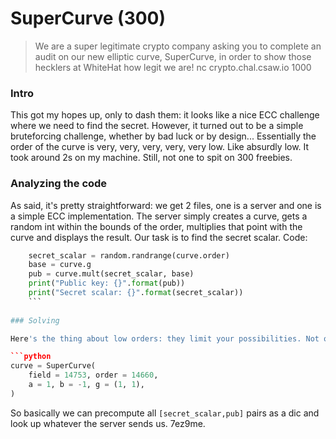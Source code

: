 # SuperCurve (300)

>We are a super legitimate crypto company asking you to complete an audit on our new elliptic curve, SuperCurve, in order to show those hecklers at WhiteHat how legit we are! nc crypto.chal.csaw.io 1000

### Intro

This got my hopes up, only to dash them: it looks like a nice ECC challenge where we need to find the secret. However, it turned out to be a simple bruteforcing challenge, whether by bad luck or by design... Essentially the order of the curve is very, very, very, very, very low. Like absurdly low. It took around 2s on my machine. Still, not one to spit on 300 freebies.

### Analyzing the code

As said, it's pretty straightforward: we get 2 files, one is a server and one is a simple ECC implementation. The server simply creates a curve, gets a random int within the bounds of the order, multiplies that point with the curve and displays the result. Our task is to find the secret scalar. Code:

```python
    secret_scalar = random.randrange(curve.order)
    base = curve.g
    pub = curve.mult(secret_scalar, base)
    print("Public key: {}".format(pub))
    print("Secret scalar: {}".format(secret_scalar))
    ```
    
### Solving

Here's the thing about low orders: they limit your possibilities. Not only that but combined with fixed parameters, as we had here, and you're about as secure as a cheeto in lieu of a door bar. And that's exactly what was done here. The curve parameters are hard-coded:

```python
curve = SuperCurve(
    field = 14753, order = 14660,
    a = 1, b = -1, g = (1, 1),
)
```

So basically we can precompute all ```[secret_scalar,pub]``` pairs as a dic and look up whatever the server sends us. 7ez9me.



